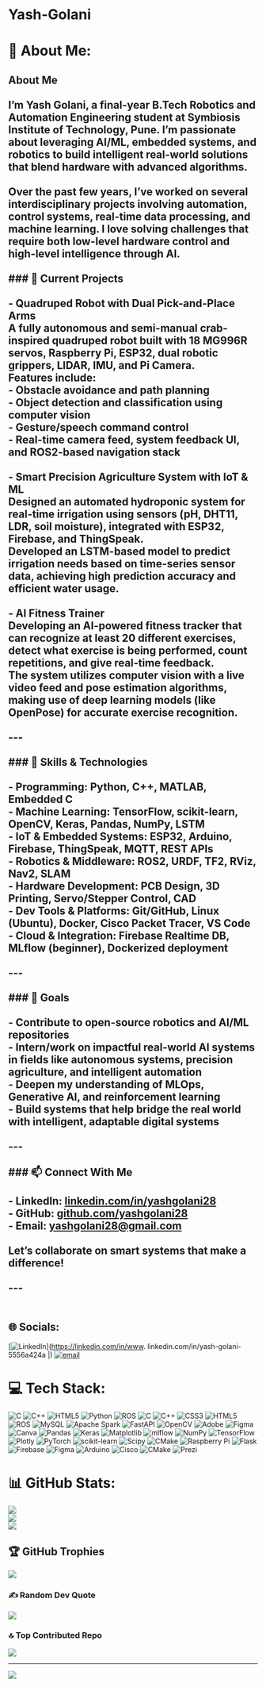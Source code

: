 # Yash-Golani

# 💫 About Me:
## About Me<br><br>I’m **Yash Golani**, a final-year **B.Tech Robotics and Automation Engineering** student at **Symbiosis Institute of Technology**, Pune. I’m passionate about leveraging **AI/ML**, **embedded systems**, and **robotics** to build intelligent real-world solutions that blend hardware with advanced algorithms.<br><br>Over the past few years, I’ve worked on several interdisciplinary projects involving automation, control systems, real-time data processing, and machine learning. I love solving challenges that require both low-level hardware control and high-level intelligence through AI.<br><br>### 🔧 Current Projects<br><br>- **Quadruped Robot with Dual Pick-and-Place Arms**  <br>  A fully autonomous and semi-manual crab-inspired quadruped robot built with 18 MG996R servos, Raspberry Pi, ESP32, dual robotic grippers, LIDAR, IMU, and Pi Camera.  <br>  Features include:<br>  - Obstacle avoidance and path planning<br>  - Object detection and classification using computer vision<br>  - Gesture/speech command control<br>  - Real-time camera feed, system feedback UI, and ROS2-based navigation stack<br><br>- **Smart Precision Agriculture System with IoT & ML**  <br>  Designed an automated hydroponic system for real-time irrigation using sensors (pH, DHT11, LDR, soil moisture), integrated with ESP32, Firebase, and ThingSpeak.  <br>  Developed an **LSTM-based model** to predict irrigation needs based on time-series sensor data, achieving high prediction accuracy and efficient water usage.<br><br>- **AI Fitness Trainer**  <br>  Developing an AI-powered fitness tracker that can recognize at least 20 different exercises, detect what exercise is being performed, count repetitions, and give real-time feedback.<br>  The system utilizes computer vision with a live video feed and pose estimation algorithms, making use of deep learning models (like OpenPose) for accurate exercise recognition.<br><br>---<br><br>### 🧠 Skills & Technologies<br><br>- **Programming**: Python, C++, MATLAB, Embedded C  <br>- **Machine Learning**: TensorFlow, scikit-learn, OpenCV, Keras, Pandas, NumPy, LSTM  <br>- **IoT & Embedded Systems**: ESP32, Arduino, Firebase, ThingSpeak, MQTT, REST APIs  <br>- **Robotics & Middleware**: ROS2, URDF, TF2, RViz, Nav2, SLAM  <br>- **Hardware Development**: PCB Design, 3D Printing, Servo/Stepper Control, CAD  <br>- **Dev Tools & Platforms**: Git/GitHub, Linux (Ubuntu), Docker, Cisco Packet Tracer, VS Code  <br>- **Cloud & Integration**: Firebase Realtime DB, MLflow (beginner), Dockerized deployment<br><br>---<br><br>### 🎯 Goals<br><br>- Contribute to open-source robotics and AI/ML repositories  <br>- Intern/work on impactful real-world AI systems in fields like autonomous systems, precision agriculture, and intelligent automation  <br>- Deepen my understanding of **MLOps**, **Generative AI**, and **reinforcement learning**  <br>- Build systems that help bridge the real world with intelligent, adaptable digital systems<br><br>---<br><br>### 📫 Connect With Me<br><br>- LinkedIn: [linkedin.com/in/yashgolani28](https://linkedin.com/in/yashgolani28)  <br>- GitHub: [github.com/yashgolani28](https://github.com/yashgolani28)  <br>- Email: yashgolani28@gmail.com  <br><br>Let’s collaborate on smart systems that make a difference!<br><br>---<br><br>


## 🌐 Socials:
[![LinkedIn](https://img.shields.io/badge/LinkedIn-%230077B5.svg?logo=linkedin&logoColor=white)](https://linkedin.com/in/www. linkedin.com/in/yash-golani-5556a424a |) [![email](https://img.shields.io/badge/Email-D14836?logo=gmail&logoColor=white)](mailto:yashgolani287@gmail.com) 

# 💻 Tech Stack:
![C](https://img.shields.io/badge/c-%2300599C.svg?style=for-the-badge&logo=c&logoColor=white) ![C++](https://img.shields.io/badge/c++-%2300599C.svg?style=for-the-badge&logo=c%2B%2B&logoColor=white) ![HTML5](https://img.shields.io/badge/html5-%23E34F26.svg?style=for-the-badge&logo=html5&logoColor=white) ![Python](https://img.shields.io/badge/python-3670A0?style=for-the-badge&logo=python&logoColor=ffdd54) ![ROS](https://img.shields.io/badge/ros-%230A0FF9.svg?style=for-the-badge&logo=ros&logoColor=white) ![C](https://img.shields.io/badge/c-%2300599C.svg?style=for-the-badge&logo=c&logoColor=white) ![C++](https://img.shields.io/badge/c++-%2300599C.svg?style=for-the-badge&logo=c%2B%2B&logoColor=white) ![CSS3](https://img.shields.io/badge/css3-%231572B6.svg?style=for-the-badge&logo=css3&logoColor=white) ![HTML5](https://img.shields.io/badge/html5-%23E34F26.svg?style=for-the-badge&logo=html5&logoColor=white) ![ROS](https://img.shields.io/badge/ros-%230A0FF9.svg?style=for-the-badge&logo=ros&logoColor=white) ![MySQL](https://img.shields.io/badge/mysql-4479A1.svg?style=for-the-badge&logo=mysql&logoColor=white) ![Apache Spark](https://img.shields.io/badge/Apache%20Spark-FDEE21?style=for-the-badge&logo=apachespark&logoColor=black) ![FastAPI](https://img.shields.io/badge/FastAPI-005571?style=for-the-badge&logo=fastapi) ![OpenCV](https://img.shields.io/badge/opencv-%23white.svg?style=for-the-badge&logo=opencv&logoColor=white) ![Adobe](https://img.shields.io/badge/adobe-%23FF0000.svg?style=for-the-badge&logo=adobe&logoColor=white) ![Figma](https://img.shields.io/badge/figma-%23F24E1E.svg?style=for-the-badge&logo=figma&logoColor=white) ![Canva](https://img.shields.io/badge/Canva-%2300C4CC.svg?style=for-the-badge&logo=Canva&logoColor=white) ![Pandas](https://img.shields.io/badge/pandas-%23150458.svg?style=for-the-badge&logo=pandas&logoColor=white) ![Keras](https://img.shields.io/badge/Keras-%23D00000.svg?style=for-the-badge&logo=Keras&logoColor=white) ![Matplotlib](https://img.shields.io/badge/Matplotlib-%23ffffff.svg?style=for-the-badge&logo=Matplotlib&logoColor=black) ![mlflow](https://img.shields.io/badge/mlflow-%23d9ead3.svg?style=for-the-badge&logo=numpy&logoColor=blue) ![NumPy](https://img.shields.io/badge/numpy-%23013243.svg?style=for-the-badge&logo=numpy&logoColor=white) ![TensorFlow](https://img.shields.io/badge/TensorFlow-%23FF6F00.svg?style=for-the-badge&logo=TensorFlow&logoColor=white) ![Plotly](https://img.shields.io/badge/Plotly-%233F4F75.svg?style=for-the-badge&logo=plotly&logoColor=white) ![PyTorch](https://img.shields.io/badge/PyTorch-%23EE4C2C.svg?style=for-the-badge&logo=PyTorch&logoColor=white) ![scikit-learn](https://img.shields.io/badge/scikit--learn-%23F7931E.svg?style=for-the-badge&logo=scikit-learn&logoColor=white) ![Scipy](https://img.shields.io/badge/SciPy-%230C55A5.svg?style=for-the-badge&logo=scipy&logoColor=%white) ![CMake](https://img.shields.io/badge/CMake-%23008FBA.svg?style=for-the-badge&logo=cmake&logoColor=white) ![Raspberry Pi](https://img.shields.io/badge/-Raspberry_Pi-C51A4A?style=for-the-badge&logo=Raspberry-Pi) ![Flask](https://img.shields.io/badge/flask-%23000.svg?style=for-the-badge&logo=flask&logoColor=white) ![Firebase](https://img.shields.io/badge/firebase-%23039BE5.svg?style=for-the-badge&logo=firebase) ![Figma](https://img.shields.io/badge/figma-%23F24E1E.svg?style=for-the-badge&logo=figma&logoColor=white) ![Arduino](https://img.shields.io/badge/-Arduino-00979D?style=for-the-badge&logo=Arduino&logoColor=white) ![Cisco](https://img.shields.io/badge/cisco-%23049fd9.svg?style=for-the-badge&logo=cisco&logoColor=black) ![CMake](https://img.shields.io/badge/CMake-%23008FBA.svg?style=for-the-badge&logo=cmake&logoColor=white) ![Prezi](https://img.shields.io/badge/Prezi-%23000000.svg?style=for-the-badge&logo=Prezi&logoColor=white)
# 📊 GitHub Stats:
![](https://github-readme-stats.vercel.app/api?username=yashgolani28&theme=dark&hide_border=false&include_all_commits=false&count_private=false)<br/>
![](https://nirzak-streak-stats.vercel.app/?user=yashgolani28&theme=dark&hide_border=false)<br/>
![](https://github-readme-stats.vercel.app/api/top-langs/?username=yashgolani28&theme=dark&hide_border=false&include_all_commits=false&count_private=false&layout=compact)

## 🏆 GitHub Trophies
![](https://github-profile-trophy.vercel.app/?username=yashgolani28&theme=radical&no-frame=false&no-bg=true&margin-w=4)

### ✍️ Random Dev Quote
![](https://quotes-github-readme.vercel.app/api?type=horizontal&theme=radical)

### 🔝 Top Contributed Repo
![](https://github-contributor-stats.vercel.app/api?username=yashgolani28&limit=5&theme=dark&combine_all_yearly_contributions=true)

---
[![](https://visitcount.itsvg.in/api?id=yashgolani28&icon=0&color=0)](https://visitcount.itsvg.in)

<!-- Proudly created with GPRM ( https://gprm.itsvg.in ) -->
